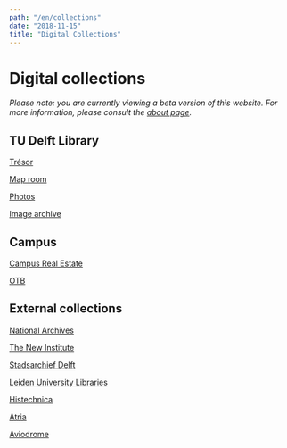 ```yaml
---
path: "/en/collections"
date: "2018-11-15"
title: "Digital Collections"
---
```


# Digital collections

*Please note: you are currently viewing a beta version of this website. For more information, please consult the [about page](/en/about/).*

## TU Delft Library

<div class="blocks">

<div class="block purple tint cutcorners w-4 h-4 image">

[Trésor](/en/collections/lib-tresor)
</div>
<div class="block purple tint cutcorners w-4 h-4 image">

[Map room](/en/collections/lib-kaartenkamer)
</div>
<div class="block purple tint cutcorners w-4 h-4 image">

[Photos](/en/collections/lib-fotografie)
</div>
<div class="block purple tint cutcorners w-4 h-4 image">

[Image archive](/en/collections/lib-fotoarchief)
</div>

</div>

## Campus

<div class="blocks">

<div class="block purple tint cutcorners w-4 h-4 image">

[Campus Real Estate](/en/collections/tu-cre-tib)
</div>
<div class="block purple tint cutcorners w-4 h-4 image">

[OTB](/en/collections/tu-bk-otb-fotoarchief)
</div>

</div>

## External collections

<div class="blocks">

<div class="block purple tint cutcorners w-4 h-4 image">

[National Archives](/en/collections/ex-na)
</div>
<div class="block purple tint cutcorners w-4 h-4 image">

[The New Institute](/en/collections/ex-hni)
</div>
<div class="block purple tint cutcorners w-4 h-4 image">

[Stadsarchief Delft](/en/collections/ex-stadsarchief-delft)
</div>
<div class="block purple tint cutcorners w-4 h-4 image">

[Leiden University Libraries](/en/collections/ex-ubl)
</div>
<div class="block purple tint cutcorners w-4 h-4 image">

[Histechnica](/en/collections/ex-histechnica)
</div>
<div class="block purple tint cutcorners w-4 h-4 image">

[Atria](/en/collections/ex-atria)
</div>
<div class="block purple tint cutcorners w-4 h-4 image">

[Aviodrome](/en/collections/ex-aviodrome)
</div>

</div>
